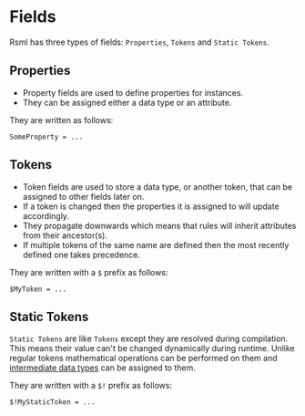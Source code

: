 # Fields
Rsml has three types of fields: `Properties`, `Tokens` and `Static Tokens`.


## Properties
- Property fields are used to define properties for instances.
- They can be assigned either a data type or an attribute.

They are written as follows:

```rsml
SomeProperty = ...
```


## Tokens
- Token fields are used to store a data type, or another token, that can be assigned to other fields later on.
- If a token is changed then the properties it is assigned to will update accordingly.
- They propagate downwards which means that rules will inherit attributes from their ancestor(s).
- If multiple tokens of the same name are defined then the most recently defined one takes precedence.

They are written with a `$` prefix as follows:

```rsml
$MyToken = ...
```


## Static Tokens
`Static Tokens` are like `Tokens` except they are resolved during compilation. This means their value can't be changed dynamically during runtime. Unlike regular tokens mathematical operations can be performed on them and [intermediate data types](/docs/datatypes#intermediate-data-types) can be assigned to them.

They are written with a `$!` prefix as follows:
```rsml
$!MyStaticToken = ...
```